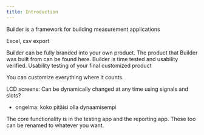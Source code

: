 ```yaml
---
title: Introduction
---
```

Builder is a framework for building 
measurement applications

Excel, csv export

Builder can be fully branded into your own product. The product that Builder was built from can be found here. Builder is time tested and usability verified. Usability testing of your final customized product 

You can customize everything where it counts. 

LCD screens: Can be dynamically changed at any time using signals and slots?
- ongelma: koko pitäisi olla dynaamisempi

The core functionality is in the testing app and the reporting app. These too can be renamed to whatever you want.
